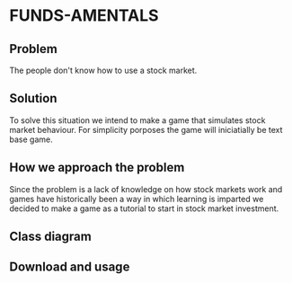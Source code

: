 # FUNDS-AMENTALS

## Problem

The people don't know how to use a stock market.

## Solution

To solve this situation we intend to make a game that simulates stock market behaviour. For simplicity porposes the game will iniciatially be text base game.

## How we approach the problem

Since the problem is a lack of knowledge on how stock markets work and games have historically been a way in which learning is imparted we decided to make a game as a tutorial to start in stock market investment.

## Class diagram


## Download and usage


